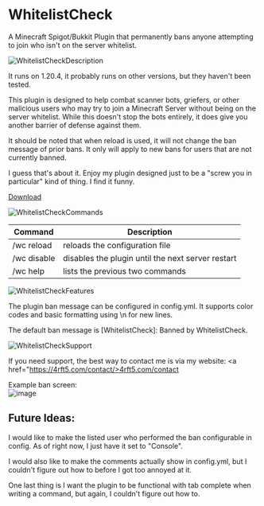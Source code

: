 # WhitelistCheck
  A Minecraft Spigot/Bukkit Plugin that permanently bans anyone attempting to join who isn't on the server whitelist.

  

![WhitelistCheckDescription](https://github.com/4rft5/WhitelistCheck/assets/74219775/eadedff2-4271-4534-96ae-d3bc3ef5d929)

  It runs on 1.20.4, it probably runs on other versions, but they haven't been tested.

  This plugin is designed to help combat scanner bots, griefers, or other malicious users who may try to join a Minecraft Server without being on the server whitelist.
  While this doesn't stop the bots entirely, it does give you another barrier of defense against them.

  It should be noted that when reload is used, it will not change the ban message of prior bans. It only will apply to new bans for users that are not currently banned.

  I guess that's about it. Enjoy my plugin designed just to be a "screw you in particular" kind of thing. I find it funny.

<a href="https://github.com/4rft5/WhitelistCheck/releases/download/1.1JarFile/WhitelistCheck.v1.1.jar">Download</a>



![WhitelistCheckCommands](https://github.com/4rft5/WhitelistCheck/assets/74219775/2a069a13-ba9c-4f12-a7a1-3a79957fd42f)

  | Command | Description |
  | --- | --- |
  | /wc reload | reloads the configuration file |
  | /wc disable | disables the plugin until the next server restart |
  | /wc help | lists the previous two commands |

![WhitelistCheckFeatures](https://github.com/4rft5/WhitelistCheck/assets/74219775/fe032a6f-ad77-4053-a028-157c0324cf07)

  The plugin ban message can be configured in config.yml. It supports color codes and basic formatting using \n for new lines. 
  
  The default ban message is [WhitelistCheck]: Banned by WhitelistCheck.

  
  
  
  ![WhitelistCheckSupport](https://github.com/4rft5/WhitelistCheck/assets/74219775/05c881cb-3e93-4c88-9d97-373fa5486295)

  If you need support, the best way to contact me is via my website: <a href="https://4rft5.com/contact/>4rft5.com/contact</a>





Example ban screen:<br>
![image](https://github.com/4rft5/WhitelistCheck/assets/74219775/3f5212d7-effb-4fe7-83e2-219b2a21786a)

## Future Ideas:
  I would like to make the listed user who performed the ban configurable in config. As of right now, I just have it set to "Console".

  I would also like to make the comments actually show in config.yml, but I couldn't figure out how to before I got too annoyed at it.

  One last thing is I want the plugin to be functional with tab complete when writing a command, but again, I couldn't figure out how to.

